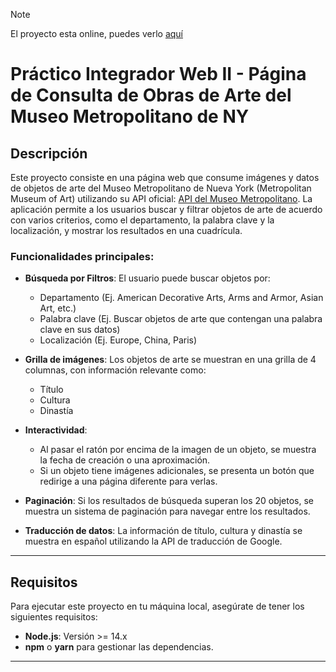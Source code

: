 > [!NOTE]
> El proyecto esta online, puedes verlo [aquí](https://arias-fabrizio.vercel.app/)

# Práctico Integrador Web II - Página de Consulta de Obras de Arte del Museo Metropolitano de NY

## Descripción

Este proyecto consiste en una página web que consume imágenes y datos de objetos de arte del Museo Metropolitano de Nueva York (Metropolitan Museum of Art) utilizando su API oficial: [API del Museo Metropolitano](https://collectionapi.metmuseum.org). La aplicación permite a los usuarios buscar y filtrar objetos de arte de acuerdo con varios criterios, como el departamento, la palabra clave y la localización, y mostrar los resultados en una cuadrícula.

### Funcionalidades principales:
- **Búsqueda por Filtros**: El usuario puede buscar objetos por:
  - Departamento (Ej. American Decorative Arts, Arms and Armor, Asian Art, etc.)
  - Palabra clave (Ej. Buscar objetos de arte que contengan una palabra clave en sus datos)
  - Localización (Ej. Europe, China, Paris)
  
- **Grilla de imágenes**: Los objetos de arte se muestran en una grilla de 4 columnas, con información relevante como:
  - Título
  - Cultura
  - Dinastía

- **Interactividad**:
  - Al pasar el ratón por encima de la imagen de un objeto, se muestra la fecha de creación o una aproximación.
  - Si un objeto tiene imágenes adicionales, se presenta un botón que redirige a una página diferente para verlas.

- **Paginación**: Si los resultados de búsqueda superan los 20 objetos, se muestra un sistema de paginación para navegar entre los resultados.

- **Traducción de datos**: La información de título, cultura y dinastía se muestra en español utilizando la API de traducción de Google.

---

## Requisitos

Para ejecutar este proyecto en tu máquina local, asegúrate de tener los siguientes requisitos:

- **Node.js**: Versión >= 14.x
- **npm** o **yarn** para gestionar las dependencias.

---
